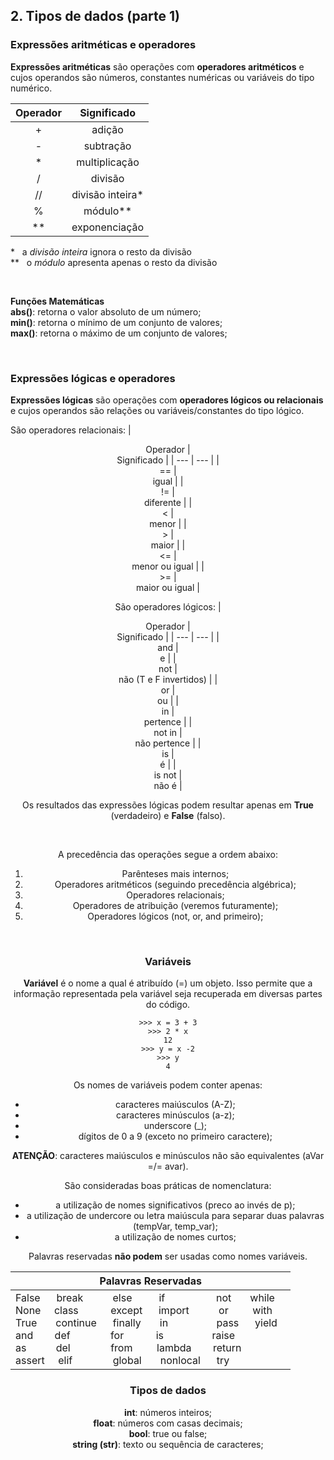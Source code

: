 ## 2. Tipos de dados (parte 1)

### Expressões aritméticas e operadores

**Expressões aritméticas** são operações com **operadores aritméticos** e cujos operandos são números, constantes numéricas ou variáveis do tipo numérico.

|<center> Operador |<center> Significado |
| --- | --- |
|<center> + |<center> adição |
|<center> - |<center> subtração |
|<center> * |<center> multiplicação |
|<center> / |<center> divisão  |
|<center> // |<center> divisão inteira* |
|<center> % |<center> módulo** |
|<center> ** |<center> exponenciação |

\* &nbsp; a *divisão inteira* ignora o resto da divisão  
** &nbsp; o *módulo* apresenta apenas o resto da divisão

<br>

**Funções Matemáticas**  
**abs()**: retorna o valor absoluto de um número;  
**min()**: retorna o mínimo de um conjunto de valores;  
**max()**: retorna o máximo de um conjunto de valores;

<br>

### Expressões lógicas e operadores

**Expressões lógicas** são operações com **operadores lógicos ou relacionais** e cujos operandos são relações ou variáveis/constantes do tipo lógico.

São operadores relacionais:
|<center> Operador |<center> Significado |
| --- | --- |
|<center> == |<center> igual |
|<center> != |<center> diferente |
|<center> < |<center> menor |
|<center> > |<center> maior |
|<center> <= |<center> menor ou igual |
|<center> >= |<center> maior ou igual |

São operadores lógicos:
|<center> Operador |<center> Significado |
| --- | --- |
|<center> and |<center> e |
|<center> not |<center> não (T e F invertidos) |
|<center> or |<center> ou |
|<center> in |<center> pertence |
|<center> not in |<center> não pertence |
|<center> is |<center> é |
|<center> is not |<center> não é | 

Os resultados das expressões lógicas podem resultar apenas em **True** (verdadeiro) e **False** (falso).

<br>

A precedência das operações segue a ordem abaixo:
1. Parênteses mais internos;
2. Operadores aritméticos (seguindo precedência algébrica);
3. Operadores relacionais;
4. Operadores de atribuição (veremos futuramente);
5. Operadores lógicos (not, or, and primeiro);

<br>

### Variáveis

**Variável** é o nome a qual é atribuído (=) um objeto. Isso permite que a informação representada pela variável seja recuperada em diversas partes do código.

```
>>> x = 3 + 3
>>> 2 * x
12
>>> y = x -2
>>> y
4
```

Os nomes de variáveis podem conter apenas:
- caracteres maiúsculos (A-Z);
- caracteres minúsculos (a-z);
- underscore (_);
- dígitos de 0 a 9 (exceto no primeiro caractere);

**ATENÇÃO**: caracteres maiúsculos e minúsculos não são equivalentes (aVar =/= avar).

São consideradas boas práticas de nomenclatura:
- a utilização de nomes significativos (preco ao invés de p);
- a utilização de undercore ou letra maiúscula para separar duas palavras (tempVar, temp_var);
- a utilização de nomes curtos;

Palavras reservadas **não podem** ser usadas como nomes variáveis.

|<center> Palavras Reservadas |
| --- |
| False &nbsp;&nbsp;&nbsp;&nbsp; break &nbsp;&nbsp;&nbsp;&nbsp;&nbsp;&nbsp;&nbsp;&nbsp;&nbsp; else &nbsp;&nbsp;&nbsp;&nbsp;&nbsp;&nbsp;&nbsp;&nbsp; if &nbsp;&nbsp;&nbsp;&nbsp;&nbsp;&nbsp;&nbsp;&nbsp;&nbsp;&nbsp;&nbsp;&nbsp;&nbsp;&nbsp;&nbsp;&nbsp;&nbsp; not &nbsp;&nbsp;&nbsp;&nbsp;&nbsp; while <br> None &nbsp;&nbsp;&nbsp; class &nbsp;&nbsp;&nbsp;&nbsp;&nbsp;&nbsp;&nbsp;&nbsp;&nbsp;&nbsp; except &nbsp;&nbsp;&nbsp;&nbsp; import &nbsp;&nbsp;&nbsp;&nbsp;&nbsp;&nbsp;&nbsp;&nbsp;&nbsp; or &nbsp;&nbsp;&nbsp;&nbsp;&nbsp;&nbsp;&nbsp; with &nbsp;&nbsp;&nbsp;&nbsp; <br> True &nbsp;&nbsp;&nbsp;&nbsp;&nbsp; continue &nbsp;&nbsp;&nbsp;&nbsp; finally &nbsp;&nbsp;&nbsp;&nbsp;&nbsp; in &nbsp;&nbsp;&nbsp;&nbsp;&nbsp;&nbsp;&nbsp;&nbsp;&nbsp;&nbsp;&nbsp;&nbsp;&nbsp;&nbsp;&nbsp;&nbsp; pass &nbsp;&nbsp;&nbsp;&nbsp; yield <br> and &nbsp;&nbsp;&nbsp;&nbsp;&nbsp;&nbsp; def &nbsp;&nbsp;&nbsp;&nbsp;&nbsp;&nbsp;&nbsp;&nbsp;&nbsp;&nbsp;&nbsp;&nbsp;&nbsp; for &nbsp;&nbsp;&nbsp;&nbsp;&nbsp;&nbsp;&nbsp;&nbsp;&nbsp;&nbsp; is &nbsp;&nbsp;&nbsp;&nbsp;&nbsp;&nbsp;&nbsp;&nbsp;&nbsp;&nbsp;&nbsp;&nbsp;&nbsp;&nbsp;&nbsp;&nbsp; raise &nbsp;&nbsp;&nbsp;&nbsp; <br> as &nbsp;&nbsp;&nbsp;&nbsp;&nbsp;&nbsp;&nbsp;&nbsp;&nbsp; del &nbsp;&nbsp;&nbsp;&nbsp;&nbsp;&nbsp;&nbsp;&nbsp;&nbsp;&nbsp;&nbsp;&nbsp;&nbsp; from &nbsp;&nbsp;&nbsp;&nbsp;&nbsp;&nbsp;&nbsp; lambda &nbsp;&nbsp;&nbsp;&nbsp;&nbsp;&nbsp; return <br> assert &nbsp;&nbsp;&nbsp; elif &nbsp;&nbsp;&nbsp;&nbsp;&nbsp;&nbsp;&nbsp;&nbsp;&nbsp;&nbsp;&nbsp;&nbsp;&nbsp; global &nbsp;&nbsp;&nbsp;&nbsp;&nbsp; nonlocal &nbsp;&nbsp;&nbsp;&nbsp; try |


### Tipos de dados

**int**: números inteiros;  
**float**: números com casas decimais;  
**bool**: true ou false;  
**string (str)**: texto ou sequência de caracteres;
